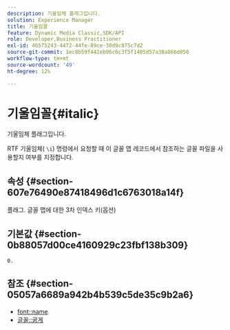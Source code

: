 ```yaml
---
description: 기울임체 플래그입니다.
solution: Experience Manager
title: 기울임꼴
feature: Dynamic Media Classic,SDK/API
role: Developer,Business Practitioner
exl-id: 46575243-4472-44fe-89ce-30d9c875c7d2
source-git-commit: 1ec8b59f442eb96c6c3f5f1405d57a38a86bd056
workflow-type: tm+mt
source-wordcount: '49'
ht-degree: 12%

---
```


# 기울임꼴{#italic}

기울임체 플래그입니다.

RTF 기울임체( `\i`) 명령에서 요청할 때 이 글꼴 맵 레코드에서 참조하는 글꼴 파일을 사용할지 여부를 지정합니다.

## 속성 {#section-607e76490e87418496d1c6763018a14f}

플래그. 글꼴 맵에 대한 3차 인덱스 키(옵션)

## 기본값 {#section-0b88057d00ce4160929c23fbf138b309}

`0.`

## 참조 {#section-05057a6689a942b4b539c5de35c9b2a6}

* [font::name](r-name-font.md#reference_C55889877DC54AABB60734DCDE86EE76)
* [글꼴::굵게](../../../../../is-api/image-catalog/image-serving-api-ref/c-image-catalog-reference/c-font-map-reference/r-bold-font.md#reference-f7b017ef67574a29abfc3954ab64159c)
